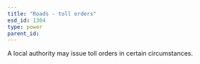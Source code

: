 ```yaml
---
title: "Roads - toll orders"
esd_id: 1304
type: power
parent_id:  
---
```


A local authority may issue toll orders in certain circumstances.

